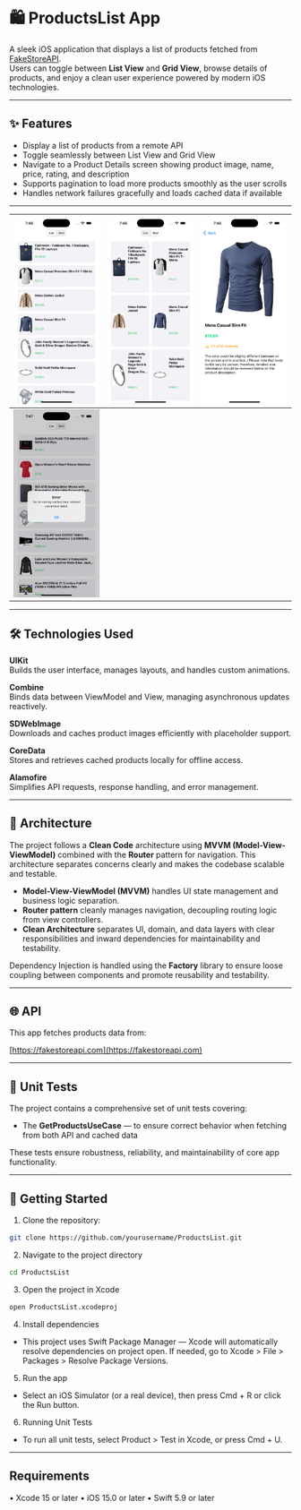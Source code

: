 # 🛍️ ProductsList App

A sleek iOS application that displays a list of products fetched from [FakeStoreAPI](https://fakestoreapi.com).  
Users can toggle between **List View** and **Grid View**, browse details of products, and enjoy a clean user experience powered by modern iOS technologies.

---

## ✨ Features

- Display a list of products from a remote API
- Toggle seamlessly between List View and Grid View
- Navigate to a Product Details screen showing product image, name, price, rating, and description
- Supports pagination to load more products smoothly as the user scrolls
- Handles network failures gracefully and loads cached data if available

---
| ![1](Media/product1.png) | ![2](Media/product2.png) | ![3](Media/product3.png) |
| --- | --- | --- |
| ![4](Media/product4.png) |

---

## 🛠️ Technologies Used

**UIKit**  
Builds the user interface, manages layouts, and handles custom animations.

**Combine**  
Binds data between ViewModel and View, managing asynchronous updates reactively.

**SDWebImage**  
Downloads and caches product images efficiently with placeholder support.

**CoreData**  
Stores and retrieves cached products locally for offline access.

**Alamofire**  
Simplifies API requests, response handling, and error management.

---

## 🧩 Architecture

The project follows a **Clean Code** architecture using **MVVM (Model-View-ViewModel)** combined with the **Router** pattern for navigation. This architecture separates concerns clearly and makes the codebase scalable and testable.

- **Model-View-ViewModel (MVVM)** handles UI state management and business logic separation.
- **Router pattern** cleanly manages navigation, decoupling routing logic from view controllers.
- **Clean Architecture** separates UI, domain, and data layers with clear responsibilities and inward dependencies for maintainability and testability.

Dependency Injection is handled using the **Factory** library to ensure loose coupling between components and promote reusability and testability.

---

## 🌐 API

This app fetches products data from:

[https://fakestoreapi.com](https://fakestoreapi.com)

---

## 🧪 Unit Tests

The project contains a comprehensive set of unit tests covering:

- The **GetProductsUseCase** — to ensure correct behavior when fetching from both API and cached data

These tests ensure robustness, reliability, and maintainability of core app functionality.

---

## 🚀 Getting Started

1. Clone the repository:
```bash
git clone https://github.com/yourusername/ProductsList.git
```
2. Navigate to the project directory
```bash 
cd ProductsList
```

3.	Open the project in Xcode
```bash 
open ProductsList.xcodeproj
```
4.	Install dependencies
   - This project uses Swift Package Manager — Xcode will automatically resolve dependencies on project open.
    If needed, go to Xcode > File > Packages > Resolve Package Versions.

5.	Run the app
   - Select an iOS Simulator (or a real device), then press Cmd + R or click the Run button.

6.	Running Unit Tests
   - To run all unit tests, select Product > Test in Xcode, or press Cmd + U.

---

## Requirements

•	Xcode 15 or later
•	iOS 15.0 or later
•	Swift 5.9 or later
